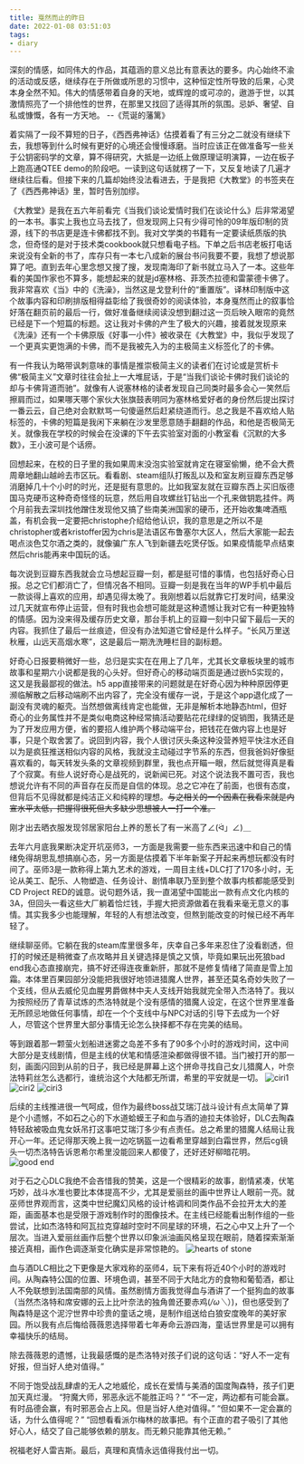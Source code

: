 ```yaml
---
title: 戛然而止的昨日
date: 2022-01-08 03:51:03
tags:
- diary
---
```


深刻的情感，如同伟大的作品，其蕴涵的意义总比有意表达的要多。内心始终不渝的活动或反感，继续存在于所做或所思的习惯中，这种恒定性所导致的后果，心灵本身全然不知。伟大的情感带着自身的天地，或辉煌的或可凉的，遨游于世，以其激情照亮了一个排他性的世界，在那里又找回了适得其所的氛围。忌妒、奢望、自私或慷慨，各有一方天地。 --《荒诞的藩篱》

<!--more-->

着实隔了一段不算短的日子，《西西弗神话》估摸着看了有三分之二就没有继续下去，我想等到什么时候有更好的心境还会慢慢琢磨。当时应该正在做准备写一些关于公钥密码学的文章，算不得研究，大抵是一边纸上做原理证明演算，一边在板子上跑高通QTEE demo的阶段吧。一读到这句话就楞了一下，又反复地读了几遍才继续往后看。但接下来的几篇却始终没法看进去，于是我把《大教堂》的书签夹在了《西西弗神话》里，暂时告别加缪。

《大教堂》是我在五六年前看完《当我们谈论爱情时我们在谈论什么》后非常渴望的一本书。事实上我也立马去找了，但发现网上只有少得可怜的09年版印制的货源，线下的书店更是连卡佛都找不到。我对文学类的书籍有一定要读纸质版的执念，但奇怪的是对于技术类cookbook就只想看电子档。下单之后书店老板打电话来说没有全新的书了，库存只有一本七八成新的展台书问我要不要，我想了想说那算了吧。直到去年心里念想又搜了搜，发现南海印了新书就立马入了一本。这些年看的美国作家也不算多，能想起来的就是jd塞林格、菲茨杰拉德和雷蒙德卡佛了。我非常喜欢《当》中的《洗澡》，当然这是戈登利什的“重置版”。译林印制版中这个故事内容和印刷排版相得益彰给了我很奇妙的阅读体验，本身戛然而止的叙事恰好落在翻页前的最后一行，做好准备继续阅读没想到翻过这一页后映入眼帘的竟然已经是下一个短篇的标题。这让我对卡佛的产生了极大的兴趣，接着就发现原来《洗澡》还有一个卡佛原版《好事一小件》被收录在《大教堂》中，我似乎发现了一个更真实更饱满的卡佛，而不是我被先入为的主极简主义标签化了的卡佛。

有一件我认为略带讽刺意味的事情是推崇极简主义的读者们在讨论或是赏析卡佛“极简主义”文章时往往会扯上一大堆屁话，于是“当我们谈论卡佛时我们谈论的却与卡佛背道而驰”。就像有人说塞林格的读者发现自己同类时最多会心一笑然后擦肩而过，如果哪天哪个家伙大张旗鼓表明同为塞林格爱好者的身份然后提出探讨一番云云，自己绝对会默默骂一句傻逼然后赶紧绕道而行。总之我是不喜欢给人贴标签的，卡佛的短篇是我闲下来躺在沙发里愿意随手翻翻的作品，和他是否极简无关。就像我在学校的时候会在没课的下午去实验室对面的小教室看《沉默的大多数》，王小波可是个话痨。

回想起来，在校的日子里的我如果周末没泡实验室就肯定在寝室偷懒，绝不会大费周章地翻山越岭去市区玩。看看剧、steam组队打叛乱以及和室友刷豆瓣东西足够消磨掉几十个小时的时光，还是挺有意思的。比如我室友就在豆瓣东西上买旧版德国马克硬币这种奇奇怪怪的玩意，然后用自攻螺丝钉钻出一个孔来做钥匙挂件。两个月前我去深圳找他蹭住发现他又搞了些南美洲国家的硬币，还开始收集啤酒瓶盖，有机会我一定要把christophe介绍给他认识，我的意思是之所以不是christopher或者kristoffer因为chris是法语区布鲁塞尔大区人，然后大家能一起去喝点淡色艾尔酒之类的，就像骗广东人飞到新疆去吃煲仔饭。如果疫情能早点结束然后chris能再来中国玩的话。

每次说到豆瓣东西我就会立马想起豆瓣一刻，都是挺可惜的事情，也包括好奇心日报。总之它们都消亡了，但情况各不相同。豆瓣一刻是我在当年的WP手机中最后一款谈得上喜欢的应用，却遇见得太晚了。我刚想着以后就靠它打发时间，结果没过几天就宣布停止运营，但有时我也会想可能就是这种遗憾让我对它有一种更独特的情感。因为没来得及缓存历史文章，那台手机上的豆瓣一刻中只留下最后一天的内容。我抓住了最后一丝痕迹，但没有办法知道它曾经是什么样子。“长风万里送秋雁，山远天高烟水寒”，这是最后一期洗洗睡栏目的副标题。

好奇心日报要稍微好一些，总归是实实在在用上了几年，尤其长文章板块里的城市故事和星期六小说都是我的心头好。但好奇心的移动端页面是通过嵌h5实现的，这又是我最鄙视的做法。h5 app直接带来的问题就是在好奇心因为种种原因停更濒临解散之后移动端刷不出内容了，完全没有缓存一说，于是这个app退化成了一副没有灵魂的躯壳。当然想做离线肯定也能做，无非是解析本地静态html，但好奇心的业务属性并不是类似电商这种经常搞活动要贴花花绿绿的促销图，我猜还是为了开发应用方便，省的要招人维护两个移动端平台，把钱花在做内容上也是好事，只是个取舍罢了。说回到内容，我个人很讨厌头条这种没营养短平快注水还自以为是疯狂推送相似内容的风格，我就没主动碰过字节系的东西，但我爸妈好像挺喜欢看的，每天转发头条的文章视频到群里，我也点开瞄一眼，然后就觉得真是看了个寂寞。有些人说好奇心是战死的，说新闻已死。对这个说法我不置可否，我也想说允许有不同的声音存在反而是自信的体现。总之它冲在了前面，也很有态度，但背后不见得就都是纯洁正义和纯粹的理想。~~与之相关的一个因素在我看来就是内宣水平太低，把握得很死但大多缺少思想被人一打一个准。~~

刚才出去晒衣服发现邻居家阳台上养的葱长了有一米高了∠(ᐛ」∠)＿

去年六月底我果断决定开坑巫师3，一方面是我需要一些东西来迅速中和自己的情绪免得胡思乱想搞崩心态，另一方面是估摸着下半年新案子开起来再想玩都没有时间了。巫师3是一款称得上第九艺术的游戏，一周目主线+DLC打了170多小时，无论从美工、配乐、人物塑造、任务设计、剧情串联乃至到整个故事内核都能感受到CD Project RED的诚意。说句题外话，我一直渴望中国能出一款有点文化内核的3A，但回头一看这些大厂躺着恰烂钱，手握大把资源做着在我看来毫无意义的事情。其实我多少也能理解，年轻的人有想法改变，但熬到能改变的时候已经不再年轻了。

继续聊巫师。它躺在我的steam库里很多年，庆幸自己多年来忍住了没看剧透，但打的时候还是稍微查了点攻略并且关键选择是慎之又慎，毕竟如果玩出死狼bad end我心态直接崩完，搞不好还得连夜重新肝，那就不是修复情绪了简直是雪上加霜。本体里百果园部分没能把我很好地领进猎魔人世界，甚至还莫名奇妙失败了一个支线，但从去威伦见血腥男爵做林中夫人支线开始我就完全带入杰洛特了。我以为按照经历了青草试炼的杰洛特就是个没有感情的猎魔人设定，在这个世界里准备无所顾忌地做任何事情，却在一个个支线中与NPC对话的引导下去成为一个好人，尽管这个世界里大部分事情无论怎么抉择都不存在完美的结局。

等到跟着那一颗萤火划船进迷雾之岛差不多有了90多个小时的游戏时间，这中间大部分是支线剧情，但是主线的伏笔和情感渲染都做得很不错。当门被打开的那一刻，画面闪回到从前的日子，我已经是屏幕上这个拼命寻找自己女儿猎魔人，叶奈法特莉丝怎么选都行，谁统治这个大陆都无所谓，希里的平安就是一切。
![ciri1](https://s3.bmp.ovh/imgs/2022/01/9aba426fe4d8a43e.jpg)
![ciri2](https://s3.bmp.ovh/imgs/2022/01/3ff0ef8cf2e05943.jpg)
![ciri3](https://s3.bmp.ovh/imgs/2022/01/9dbc3e411328cd4b.jpg)

后续的主线推进很一气呵成，但作为最终boss战艾瑞汀战斗设计有点太简单了算是个小遗憾，不如石之心的下水道蛤蟆王子和血与酒的迪拉夫体验好，DLC去陶森特轻敌被吸血鬼女妖吊打这事吧艾瑞汀多少有点责任。总之希里的猎魔人结局让我开心一年。还记得那天晚上我一边吃锅盔一边看希里穿越到白霜世界，然后cg镜头一切杰洛特告诉恩希尔希里没能回来人都傻了，还好还好柳暗花明。
![good end](https://s3.bmp.ovh/imgs/2022/01/8ba0ade13d83cec1.jpg)

对于石之心DLC我绝不会吝惜我的赞美，这是一个很精彩的故事，剧情紧凑，伏笔巧妙，战斗水准也要比本体提高不少，尤其是爱丽丝的画中世界让人眼前一亮。就巫师世界观而言，这类中世纪魔幻风格的设计格调和同类作品不会拉开太大的差距，画面基本也是受限于游戏制作时的图像技术。在主线已经能看出制作组的一些尝试，比如杰洛特和阿瓦拉克穿越时空时不同星球的环境，石之心中又上升了一个层次。当进入爱丽丝画作后整个世界以印象派油画风格呈现在眼前，随着探索渐渐接近真相，画作色调逐渐变化确实是非常惊艳的。
![hearts of stone](https://s3.bmp.ovh/imgs/2022/01/4edea8771a989ad8.jpg)

血与酒DLC相比之下更像是大家戏称的巫师4，玩下来有将近40个小时的游戏时间。从陶森特公国的位置、环境色调，甚至不同于大陆北方的食物和葡萄酒，都让人不免联想到法国南部的风情。虽然剧情方面我觉得血与酒讲了一个挺狗血的故事（当然杰洛特和席安娜的云上比叶奈法的独角兽还要赤鸡(*/ω＼*）)，但也感受到了陶森特是这个泥泞世界中珍贵的童话之境，是制作组送给白狼安度晚年的美好家园。所以我有点后悔给薇薇恩选择带着七年寿命云游四海，童话世界里是可以拥有幸福快乐的结局。

除去薇薇恩的遗憾，让我最感慨的是杰洛特对孩子们说的这句话：“好人不一定有好报，但当好人绝对值得。”

不同于饱受战乱肆虐的无人之地威伦，成长在爱情与美酒的国度陶森特，孩子们更加天真烂漫。
“狩魔大师，邪恶永远不能胜正吗？”
“不一定，两边都有可能会赢。有时品德会赢，有时邪恶会占上风。但是当好人绝对值得。”
“但如果不一定会赢的话，为什么值得呢？”
“回想看看派尔梅林的故事把。有个正直的君子吸引了其他好心人，结交了自己能够依赖的朋友。而无赖只能靠其他无赖。”

祝福老好人雷吉斯。最后，真理和真情永远值得我付出一切。
